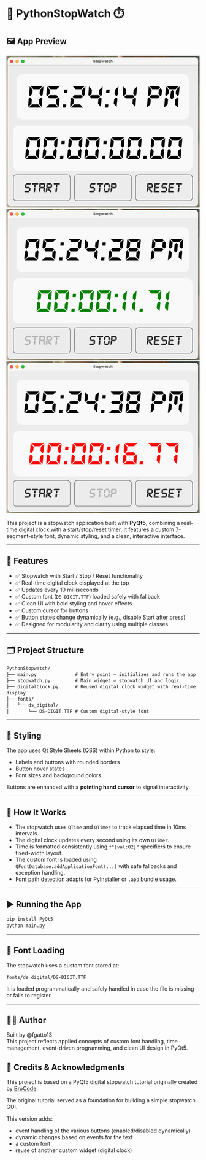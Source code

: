 # 🐍 PythonStopWatch ⏱️
## 🖼 App Preview
![Screen1](assets/Screenshot%202025-07-31%20alle%2017.24.14.png)
![Screen2](assets/Screenshot%202025-07-31%20alle%2017.24.28.png)
![Screen3](assets/Screenshot%202025-07-31%20alle%2017.24.38.png)

This project is a stopwatch application built with **PyQt5**, combining a real-time digital clock with a start/stop/reset timer. It features a custom 7-segment-style font, dynamic styling, and a clean, interactive interface.

---

## 🚀 Features

- ✅ Stopwatch with Start / Stop / Reset functionality
- ✅ Real-time digital clock displayed at the top
- ✅ Updates every 10 milliseconds
- ✅ Custom font (`DS-DIGIT.TTF`) loaded safely with fallback
- ✅ Clean UI with bold styling and hover effects
- ✅ Custom cursor for buttons
- ✅ Button states change dynamically (e.g., disable Start after press)
- ✅ Designed for modularity and clarity using multiple classes

---

## 🗂 Project Structure

```
PythonStopwatch/
├── main.py              # Entry point – initializes and runs the app
├── stopwatch.py         # Main widget – stopwatch UI and logic
├── digitalClock.py      # Reused digital clock widget with real-time display
├── fonts/
│   └── ds_digital/
│       └── DS-DIGIT.TTF # Custom digital-style font
```

---

## 🎨 Styling

The app uses Qt Style Sheets (QSS) within Python to style:

- Labels and buttons with rounded borders
- Button hover states
- Font sizes and background colors

Buttons are enhanced with a **pointing hand cursor** to signal interactivity.

---

## 🧠 How It Works

- The stopwatch uses `QTime` and `QTimer` to track elapsed time in 10ms intervals.
- The digital clock updates every second using its own `QTimer`.
- Time is formatted consistently using `f"{val:02}"` specifiers to ensure fixed-width layout.
- The custom font is loaded using `QFontDatabase.addApplicationFont(...)` with safe fallbacks and exception handling.
- Font path detection adapts for PyInstaller or `.app` bundle usage.

---

## ▶️ Running the App

```bash
pip install PyQt5
python main.py
```

---

## 💾 Font Loading

The stopwatch uses a custom font stored at:

```
fonts/ds_digital/DS-DIGIT.TTF
```

It is loaded programmatically and safely handled in case the file is missing or fails to register.

---

## 🧑‍💻 Author

Built by @fgatto13  
This project reflects applied concepts of custom font handling, 
time management, event-driven programming, and clean UI design in PyQt5.

## 🙏 Credits & Acknowledgments

This project is based on a PyQt5 digital stopwatch tutorial originally created by [BroCode](https://www.youtube.com/watch?v=ix9cRaBkVe0&t=17196s).

The original tutorial served as a foundation for building a simple stopwatch GUI. 

This version adds:
- event handling of the various buttons (enabled/disabled dynamically)
- dynamic changes based on events for the text
- a custom font
- reuse of another custom widget (digital clock)